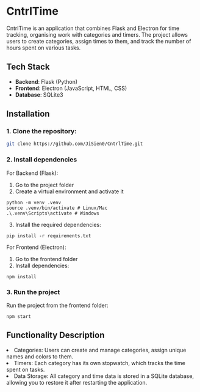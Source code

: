 # CntrlTime

CntrlTime is an application that combines Flask and Electron for time tracking, organising work with categories and timers. The project allows users to create categories, assign times to them, and track the number of hours spent on various tasks.

## Tech Stack

- **Backend**: Flask (Python)
- **Frontend**: Electron (JavaScript, HTML, CSS)
- **Database**: SQLite3

## Installation

### 1. Clone the repository:

   ```bash
   git clone https://github.com/JiSien0/CntrlTime.git 
```
### 2. Install dependencies

For Backend (Flask):
1. Go to the project folder
2. Create a virtual environment and activate it
```
python -m venv .venv
source .venv/bin/activate # Linux/Mac
.\.venv\Scripts\activate # Windows
```
3. Install the required dependencies:
```
pip install -r requirements.txt
``` 
For Frontend (Electron):
1. Go to the frontend folder
2. Install dependencies:
```
npm install
```

### 3. Run the project
Run the project from the frontend folder:
``` 
npm start
```
## Functionality Description
<li>
Categories: Users can create and manage categories, assign unique names and colors to them.
<li>Timers: Each category has its own stopwatch, which tracks the time spent on tasks.
<li>Data Storage: All category and time data is stored in a SQLite database, allowing you to restore it after restarting the application.
